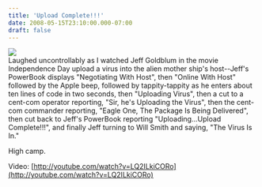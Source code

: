 ```yaml
---
title: 'Upload Complete!!!'
date: 2008-05-15T23:10:00.000-07:00
draft: false
---
```


[![](http://bp0.blogger.com/_xmqk7LpXiyY/SC0oT71em1I/AAAAAAAAAL0/mTbQBB1gUwA/s320/powerbook-virus-upload-complete.jpg)](http://bp0.blogger.com/_xmqk7LpXiyY/SC0oT71em1I/AAAAAAAAAL0/mTbQBB1gUwA/s1600-h/powerbook-virus-upload-complete.jpg)  
Laughed uncontrollably as I watched Jeff Goldblum in the movie Independence Day upload a virus into the alien mother ship's host--Jeff's PowerBook displays "Negotiating With Host", then "Online With Host" followed by the Apple beep, followed by tappity-tappity as he enters about ten lines of code in two seconds, then "Uploading Virus", then a cut to a cent-com operator reporting, "Sir, he's Uploading the Virus", then the cent-com commander reporting, "Eagle One, The Package Is Being Delivered", then cut back to Jeff's PowerBook reporting "Uploading...Upload Complete!!!", and finally Jeff turning to Will Smith and saying, "The Virus Is In."  
  
High camp.  
  
Video: [http://youtube.com/watch?v=LQ2ILkiCORo](http://youtube.com/watch?v=LQ2ILkiCORo)